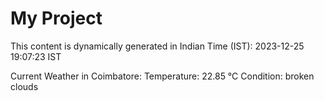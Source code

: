 # My Project

This content is dynamically generated in Indian Time (IST): 2023-12-25 19:07:23 IST


Current Weather in Coimbatore:
Temperature: 22.85 °C
Condition: broken clouds

